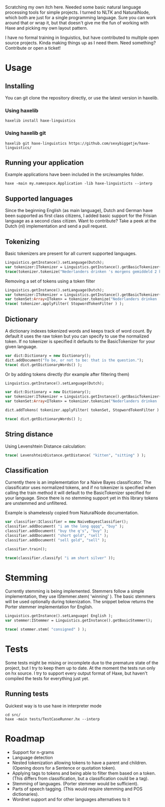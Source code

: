 Scratching my own itch here. Needed some basic natural language processing tools for simple projects.
I turned to NLTK and NaturalNode, which both are just for a single programming language. Sure you can work around that or wrap it,
but that doesn't give me the fun of working with Haxe and picking my own layout pattern.

I have no formal training in linguistics, but have contributed to multiple open source projects. Kinda making things up as I need them.
Need something? Contribute or open a ticket!

# Usage #

## Installing ##
You can git clone the repository directly, or use the latest version in haxelib.

### Using haxelib ####
```
haxelib install haxe-linguistics
```

### Using haxelib git ####
```
haxelib git haxe-linguistics https://github.com/sexybiggetje/haxe-linguistics/
```

## Running your application ##
Example applications have been included in the src/examples folder.
```
haxe -main my.namespace.Application -lib haxe-linguisticts --interp
```

## Supported languages ##
Since the beginning English (as main language), Dutch and German have been supported as first class citizens, I added basic support for the Frisian language as a second class citizen. Want to contribute? Take a peek at the Dutch (nl) implementation and send a pull request.

## Tokenizing ##
Basic tokenizers are present for all current supported languages.

```haxe
Linguistics.getInstance().setLanguage(Dutch);
var tokenizer:ITokenizer = Linguistics.getInstance().getBasicTokenizer();
trace(tokenizer.tokenize("Nederlanders drinken 's morgens gemiddeld 2 koppen koffie."));
```

Removing a set of tokens using a token filter
```haxe
Linguistics.getInstance().setLanguage(Dutch);
var tokenizer:ITokenizer = Linguistics.getInstance().getBasicTokenizer();
var tokenSet:Array<IToken> = tokenizer.tokenize("Nederlanders drinken 's morgens gemiddeld 2 koppen koffie.");
trace( tokenizer.applyFilter( StopwordTokenFilter ) );
```

## Dictionary ##
A dictionary indexes tokenized words and keeps track of word count. By default it uses the raw token but you can specify to use the normalized token. If no tokenizer is specified it defaults to the BasicTokenizer for your given language.
```haxe
var dict:Dictionary = new Dictionary();
dict.addDocument("To be, or not to be: that is the question.");
trace( dict.getDictionaryWords() );
```

Or by adding tokens directly (for example after filtering them)
```haxe
Linguistics.getInstance().setLanguage(Dutch);

var dict:Dictionary = new Dictionary();
var tokenizer:ITokenizer = Linguistics.getInstance().getBasicTokenizer();
var tokenSet:Array<IToken> = tokenizer.tokenize("Nederlanders drinken 's morgens gemiddeld 2 koppen koffie.");

dict.addTokens( tokenizer.applyFilter( tokenSet, StopwordTokenFilter ) );

trace( dict.getDictionaryWords() );
```

## String distance ##
Using Levenshtein Distance calculation:
```haxe
trace( LevenshteinDistance.getDistance( "kitten", "sitting" ) );
```

## Classification ##
Currently there is an implementation for a Naive Bayes classificator.
The classificator uses normalized tokens, and if no tokenizer is specified when calling the train method it will default to the BasicTokenizer specified for your language.
Since there is no stemming support yet in this library tokens are unstemmed and unfiltered.

Example is shamelessly copied from NaturalNode documentation.
```haxe
var classifier:IClassifier = new NaiveBayesClassifier();
classifier.addDocument( "i am the long qqqq", "buy" );
classifier.addDocument( "buy the q's", "buy" );
classifier.addDocument( "short gold", "sell" );
classifier.addDocument( "sell gold", "sell" );

classifier.train();

trace(classifier.classify( "i am short silver" ));
```

# Stemming #
Currently stemming is being implemented. Stemmers follow a simple implementation, they use IStemmer.stem( 'winning' ). The basic stemmers will be used optionally during tokenization. The snippet below returns the Porter stemmer implementation for English.
```haxe
Linguistics.getInstance().setLanguage( English );
var stemmer:IStemmer = Linguistics.getInstance().getBasicStemmer();

trace( stemmer.stem( "consigned" ) );
```

# Tests #
Some tests might be mising or incomplete due to the premature state of the project, but I try to keep them up to date.
At the moment the tests run only on hx source. I try to support every output format of Haxe, but haven't compiled the tests for everything just yet.

## Running tests ##
Quickest way is to use haxe in interpreter mode

```
cd src/
haxe -main tests/TestCaseRunner.hx --interp
```

# Roadmap #
- Support for n-grams
- Language detection
- Nested tokenization allowing tokens to have a parent and children. (Opening doors for a Sentence or quotation token).
- Applying tags to tokens and being able to filter them based on a token. (This differs from classification, but a classification could be a tag).
- Stemming of languages. (Porter stemmer would be sufficient).
- Parts of speech tagging. (This would require stemming and POS dictionaries).
- Wordnet support and for other languages alternatives to it